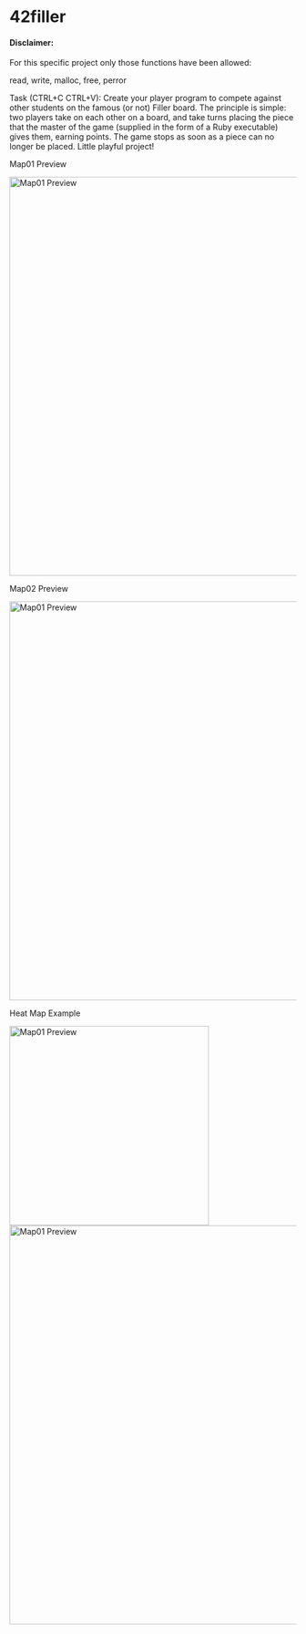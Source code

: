 # 42filler
#### Disclaimer:

For this specific project only those functions have been allowed:

read, write, malloc, free, perror

Task (CTRL+C CTRL+V):
Create your player program to compete against other students on the
famous (or not) Filler board. The principle is simple: two players take on each other on
a board, and take turns placing the piece that the master of the game (supplied in the
form of a Ruby executable) gives them, earning points. The game stops as soon as a
piece can no longer be placed. Little playful project!

Map01 Preview

<img src="https://i.imgur.com/3Ws0WzB.png" width="700" title="Map01 Preview">

Map02 Preview

<img src="https://i.imgur.com/NE6pSrp.png" width="700" title="Map01 Preview">

Heat Map Example

<img src="https://i.imgur.com/4ZRraLA.png" width="350" title="Map01 Preview">
<img src="https://i.imgur.com/kfkB0eS.png" width="700" title="Map01 Preview">
